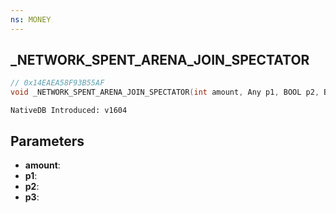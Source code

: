 ```yaml
---
ns: MONEY
---
```

## _NETWORK_SPENT_ARENA_JOIN_SPECTATOR

```c
// 0x14EAEA58F93B55AF
void _NETWORK_SPENT_ARENA_JOIN_SPECTATOR(int amount, Any p1, BOOL p2, BOOL p3);
```

```
NativeDB Introduced: v1604
```

## Parameters
* **amount**:
* **p1**:
* **p2**:
* **p3**:
